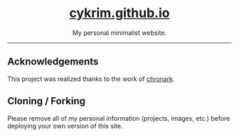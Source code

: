 <div align="center">
    <a href="https://cykrim.github.io"><h1 align="center">cykrim.github.io</h1></a>
    
My personal minimalist website. <br/>

</div>

---

## Acknowledgements

This project was realized thanks to the work of [chronark](https://github.com/chronark/chronark.com).

## Cloning / Forking

Please remove all of my personal information (projects, images, etc.) before deploying your own version of this site.